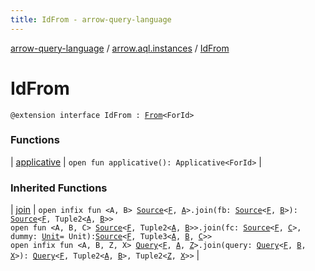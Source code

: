 ```yaml
---
title: IdFrom - arrow-query-language
---
```


[arrow-query-language](../../index.html) / [arrow.aql.instances](../index.html) / [IdFrom](./index.html)

# IdFrom

`@extension interface IdFrom : `[`From`](../../arrow.aql/-from/index.html)`<ForId>`

### Functions

| [applicative](applicative.html) | `open fun applicative(): Applicative<ForId>` |

### Inherited Functions

| [join](../../arrow.aql/-from/join.html) | `open infix fun <A, B> `[`Source`](../../arrow.aql/-source.html)`<`[`F`](../../arrow.aql/-from/index.html#F)`, `[`A`](../../arrow.aql/-from/join.html#A)`>.join(fb: `[`Source`](../../arrow.aql/-source.html)`<`[`F`](../../arrow.aql/-from/index.html#F)`, `[`B`](../../arrow.aql/-from/join.html#B)`>): `[`Source`](../../arrow.aql/-source.html)`<`[`F`](../../arrow.aql/-from/index.html#F)`, Tuple2<`[`A`](../../arrow.aql/-from/join.html#A)`, `[`B`](../../arrow.aql/-from/join.html#B)`>>`<br>`open fun <A, B, C> `[`Source`](../../arrow.aql/-source.html)`<`[`F`](../../arrow.aql/-from/index.html#F)`, Tuple2<`[`A`](../../arrow.aql/-from/join.html#A)`, `[`B`](../../arrow.aql/-from/join.html#B)`>>.join(fc: `[`Source`](../../arrow.aql/-source.html)`<`[`F`](../../arrow.aql/-from/index.html#F)`, `[`C`](../../arrow.aql/-from/join.html#C)`>, dummy: `[`Unit`](https://kotlinlang.org/api/latest/jvm/stdlib/kotlin/-unit/index.html)` = Unit): `[`Source`](../../arrow.aql/-source.html)`<`[`F`](../../arrow.aql/-from/index.html#F)`, Tuple3<`[`A`](../../arrow.aql/-from/join.html#A)`, `[`B`](../../arrow.aql/-from/join.html#B)`, `[`C`](../../arrow.aql/-from/join.html#C)`>>`<br>`open infix fun <A, B, Z, X> `[`Query`](../../arrow.aql/-query/index.html)`<`[`F`](../../arrow.aql/-from/index.html#F)`, `[`A`](../../arrow.aql/-from/join.html#A)`, `[`Z`](../../arrow.aql/-from/join.html#Z)`>.join(query: `[`Query`](../../arrow.aql/-query/index.html)`<`[`F`](../../arrow.aql/-from/index.html#F)`, `[`B`](../../arrow.aql/-from/join.html#B)`, `[`X`](../../arrow.aql/-from/join.html#X)`>): `[`Query`](../../arrow.aql/-query/index.html)`<`[`F`](../../arrow.aql/-from/index.html#F)`, Tuple2<`[`A`](../../arrow.aql/-from/join.html#A)`, `[`B`](../../arrow.aql/-from/join.html#B)`>, Tuple2<`[`Z`](../../arrow.aql/-from/join.html#Z)`, `[`X`](../../arrow.aql/-from/join.html#X)`>>` |

